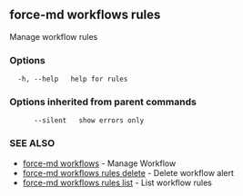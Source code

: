 ## force-md workflows rules

Manage workflow rules

### Options

```
  -h, --help   help for rules
```

### Options inherited from parent commands

```
      --silent   show errors only
```

### SEE ALSO

* [force-md workflows](force-md_workflows.md)	 - Manage Workflow
* [force-md workflows rules delete](force-md_workflows_rules_delete.md)	 - Delete workflow alert
* [force-md workflows rules list](force-md_workflows_rules_list.md)	 - List workflow rules

